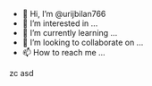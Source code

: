 - 👋 Hi, I’m @urijbilan766
- 👀 I’m interested in ...
- 🌱 I’m currently learning ...
- 💞️ I’m looking to collaborate on ...
- 📫 How to reach me ...

<!---hb
urijbilan766/sad is a ✨ special ✨ repository because its `README.md` (this file) appears on your GitHub profile.
You can click the Preview link to take a look at your changes.
--->
zc
asd
